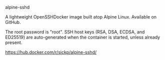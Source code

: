 alpine-sshd

A lightweight OpenSSH⁠Docker image built atop Alpine Linux. Available on GitHub⁠.

The root password is "root". SSH host keys (RSA, DSA, ECDSA, and ED25519) are auto-generated when the container is started, unless already present.

https://hub.docker.com/r/sickp/alpine-sshd/

